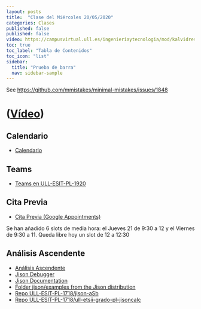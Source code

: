 ```yaml
---
layout: posts
title:  "Clase del Miércoles 20/05/2020"
categories: Clases
published: false
published: false
video: https://campusvirtual.ull.es/ingenieriaytecnologia/mod/kalvidres/view.php?id=251998
toc: true
toc_label: "Tabla de Contenidos"
toc_icon: "list"
sidebar:
  title: "Prueba de barra"
  nav: sidebar-sample
---
```



See https://github.com/mmistakes/minimal-mistakes/issues/1848

# ([Vídeo]({{page.video}}))


## Calendario 

* [Calendario]({{site.baseurl}}/timetables.html#horarios)

## Teams

* [Teams en ULL-ESIT-PL-1920](https://github.com/orgs/ULL-ESIT-PL-1920/teams)

## Cita Previa

* [Cita Previa (Google Appointments)]({{site.cita_previa}})

Se han añadido 6 slots de media hora: el Jueves 21 de 9:30 a 12 y el Viernes de 9:30 a 11. Queda libre hoy un slot de 12 a 12:30

## Análisis Ascendente

* [Análisis Ascendente]({{site.baseurl}}/tema5-analisis-ascendente/)
* [Jison Debugger](https://nolanlawson.github.io/jison-debugger/)
* [Jison Documentation](http://zaa.ch/jison/docs/)
* [Folder jison/examples from the Jison distribution](https://github.com/zaach/jison/tree/master/examples)
* [Repo ULL-ESIT-PL-1718/jison-aSb](https://github.com/ULL-ESIT-PL-1718/jison-aSb)
* [Repo ULL-ESIT-PL-1718/ull-etsii-grado-pl-jisoncalc](https://github.com/ULL-ESIT-PL-1718/ull-etsii-grado-pl-jisoncalc)
